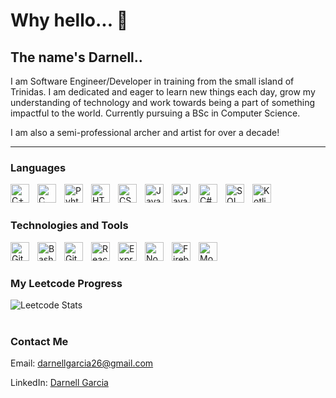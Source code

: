 # Why hello... 👋

## The name's Darnell..

I am Software Engineer/Developer in training from the small island of Trinidas. I am dedicated and eager to learn new things each day, grow my understanding of technology and work towards being a part of something impactful to the world. Currently pursuing a BSc in Computer Science.

I am also a semi-professional archer and artist for over a decade!

---

### Languages

<img align="left" alt="C++" width="30px" style="padding-right:10px" src="https://cdn.jsdelivr.net/gh/devicons/devicon/icons/cplusplus/cplusplus-original.svg">
<img align="left" alt="C" width="30px" style="padding-right:10px" src="https://cdn.jsdelivr.net/gh/devicons/devicon/icons/c/c-original.svg">
<img align="left" alt="Pyhton" width="30px" style="padding-right:10px" src="https://cdn.jsdelivr.net/gh/devicons/devicon/icons/python/python-original.svg">
<img align="left" alt="HTML" width="30px" style="padding-right:10px" src="https://cdn.jsdelivr.net/gh/devicons/devicon/icons/html5/html5-original.svg">
<img align="left" alt="CSS" width="30px" style="padding-right:10px" src="https://cdn.jsdelivr.net/gh/devicons/devicon/icons/css3/css3-original.svg">
<img align="left" alt="JavaScript" width="30px" style="padding-right:10px" src="https://cdn.jsdelivr.net/gh/devicons/devicon/icons/javascript/javascript-original.svg">
<img align="left" alt="Java" width="30px" style="padding-right:10px" src="https://cdn.jsdelivr.net/gh/devicons/devicon/icons/java/java-original.svg">
<img align="left" alt="C#" width="30px" style="padding-right:10px" src="https://cdn.jsdelivr.net/gh/devicons/devicon/icons/csharp/csharp-original.svg">
<img align="left" alt="SQL" width="30px" style="padding-right:10px" src="https://cdn.jsdelivr.net/gh/devicons/devicon/icons/cplusplus/cplusplus-original.svg">
<img align="left" alt="Kotlin" width="30px" style="padding-right:10px" src="https://cdn.jsdelivr.net/gh/devicons/devicon/icons/kotlin/kotlin-original.svg">
<br/>

#

### Technologies and Tools

<img align="left" alt="Git" width="30px" style="padding-right:10px" src="https://cdn.jsdelivr.net/gh/devicons/devicon/icons/git/git-original.svg">
<img align="left" alt="Bash" width="30px" style="padding-right:10px" src="https://cdn.jsdelivr.net/gh/devicons/devicon/icons/bash/bash-original.svg">
<img align="left" alt="GitHub" width="30px" style="padding-right:10px" src="https://cdn.jsdelivr.net/gh/devicons/devicon/icons/github/github-original.svg">
<img align="left" alt="React" width="30px" style="padding-right:10px" src="https://cdn.jsdelivr.net/gh/devicons/devicon/icons/react/react-original.svg">
<img align="left" alt="Express" width="30px" style="padding-right:10px" src="https://cdn.jsdelivr.net/gh/devicons/devicon/icons/express/express-original.svg">
<img align="left" alt="Nodejs" width="30px" style="padding-right:10px" src="https://cdn.jsdelivr.net/gh/devicons/devicon/icons/nodejs/nodejs-original.svg">
<img align="left" alt="Firebase" width="30px" style="padding-right:10px" src="https://cdn.jsdelivr.net/gh/devicons/devicon/icons/firebase/firebase-plain.svg">
<img align="left" alt="MongoDB" width="30px" style="padding-right:10px" src="https://cdn.jsdelivr.net/gh/devicons/devicon/icons/mongodb/mongodb-original.svg">
<br/>

#

### My Leetcode Progress

![Leetcode Stats](https://leetcard.jacoblin.cool/charisyt26)

#

### Contact Me

Email: darnellgarcia26@gmail.com

LinkedIn: <a href="https://www.linkedin.com/in/darnell-garcia/">Darnell Garcia</a>